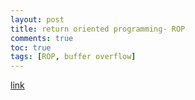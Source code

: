 ```yaml
---
layout: post
title: return oriented programming- ROP
comments: true
toc: true
tags: [ROP, buffer overflow]
---
```


[link](https://codearcana.com/posts/2013/05/28/introduction-to-return-oriented-programming-rop.html)